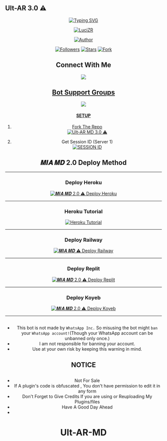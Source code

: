 ##  Ult-AR 3.0 ⚠︎


<div align="center">
<a href="https://git.io/typing-svg"><img src="https://readme-typing-svg.demolab.com?font=Ribeye&size=50&pause=1000&color=F710B1&center=true&width=910&height=100&lines=I'm Ult-AR MD3.0 ⚠︎;Multi+Divice+Whatsapp+Bot;Coded+By+Ult-AR" alt="Typing SVG" /></a>
  
<p align="center">  
  <a href="http://gg.gg/khalifa-group">
    <img alt=LuciZR  src="https://i.imgur.com/TVhmEFY.jpeg">
   
</a> 
    
</p>

<p align="center">
<a href="https://github.com/LuciZR"><img title="Author" src="https://img.shields.io/badge/𝑴𝑰𝑨-𝑴𝑫-black?style=for-the-badge&logo=telegram"></a>
<p/>
<p align="center">
<a href="https://github.com/LuciZR?tab=followers"><img title="Followers" src="https://img.shields.io/github/followers/LuciZR?label=Followers&style=social"></a>
<a href="https://github.com/LuciZR/Mia-Md/stargazers/"><img title="Stars" src="https://img.shields.io/github/stars/LuciZR/Mia-Md?&style=social"></a>
<a href="https://github.com/LuciZR/Mia-Md/network/members"><img title="Fork" src="https://img.shields.io/github/forks/LuciZR/Mia-Md?style=social"></></a>
</p>

## Connect With Me

<p align="center">

<a href="https://api.whatsapp.com/send?phone=2349163916314&text=𝙷𝚎𝚕𝚕𝚘+Ult-AR+𝚂𝚒𝚛"><img src="https://img.shields.io/badge/Contact Luci-25D366?style=for-the-badge&logo=whatsapp&logoColor=white" />

</p>



## Bot Support Groups
<p align="center">
 
<a href="https://chat.whatsapp.com/L8CYe7PbJhXLMbM4A6fpvw"><img src="https://img.shields.io/badge/Join support group-25D366?style=for-the-badge&logo=whatsapp&logoColor=white" />

</p>

#### SETUP

1. Fork The Repo
    <br>
<a href="https://github.com/Ult-AR/..../fork"><img title="Ult-AR MD 3.0 ⚠︎" src="https://img.shields.io/badge/Fork Repo-100000?style=for-the-badge&logo=scan&logoColor=white&labelColor=black&color=black"></a>

2. Get Session ID (Server 1)
    <br>
<a href='https://qr-hazel-alpha.vercel.app/session' target="_blank"><img alt='SESSION ID' src='https://img.shields.io/badge/Session_id-100000?style=for-the-badge&logo=scan&logoColor=white&labelColor=black&color=black'/></a>

## 𝑴𝑰𝑨 𝑴𝑫 2.0 Deploy Method

---
### Deploy Heroku 

<a href="https://dashboard.heroku.com/new-app?template=https://github.com/LuciZrTest/lyfe"><img title="𝑴𝑰𝑨 𝑴𝑫 2.0 ⚠︎ Deploy Heroku" src="https://img.shields.io/badge/DEPLOY HEROKU-h?color=black&style=for-the-badge&logo=heroku"></a>

---
### Heroku Tutorial

<a href="https://i.imgur.com/qeZ1f50.jpg"><img title="Heroku Tutorial" src="https://img.shields.io/badge/Heroku Tutorial-h?color=black&style=for-the-badge&logo=heroku"></a>

---
### Deploy Railway

<a href="https://railway.app/new"><img title="𝑴𝑰𝑨 𝑴𝑫 ⚠︎ Deploy Railway" src="https://img.shields.io/badge/DEPLOY RAILWAY-h?color=black&style=for-the-badge&logo=Railway"></a>

---
### Deploy Replit

<a href="https://replit.com/github/LuciZR/...."><img title="𝑴𝑰𝑨 𝑴𝑫 2.0 ⚠︎ Deploy Replit" src="https://img.shields.io/badge/DEPLOY REPLIT-h?color=black&style=for-the-badge&logo=Replit"></a>

---
### Deploy Koyeb

<a href="https://app.koyeb.com"><img title="𝑴𝑰𝑨 𝑴𝑫 2.0 ⚠︎ Deploy Koyeb" src="https://img.shields.io/badge/DEPLOY KOYEB-h?color=black&style=for-the-badge&logo=koyeb"></a>

---
   
## 
- This bot is not made by `WhatsApp Inc.` So misusing the bot might `ban` your `WhatsApp account!`(Though your WhatsApp account can be unbanned only once.)
- I am not responsible for banning your account.
- Use at your own risk by keeping this warning in mind.


<h2 align="center">  NOTICE
</h2>
   
## 
- Not For Sale
- If A plugin's code is obfuscated , You don't have permission to edit it in any form 
- Don't Forget to Give Credits If you are using or Reuploading My Plugins/files
- Have A Good Day Ahead
- 
# Ult-AR-MD
